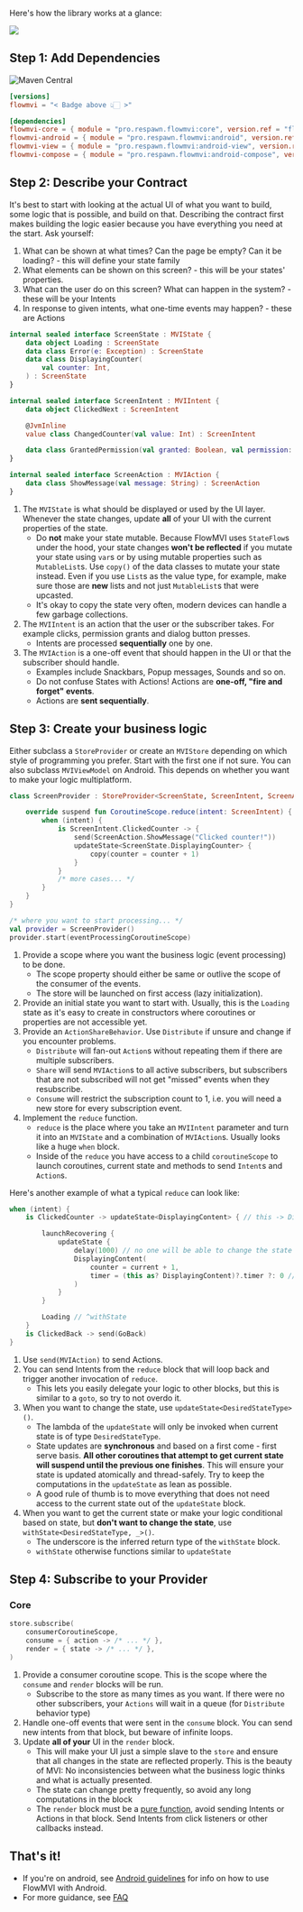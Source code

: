 Here's how the library works at a glance:

![](images/FlowMVI.jpg)

## Step 1: Add Dependencies

![Maven Central](https://img.shields.io/maven-central/v/pro.respawn.flowmvi/core?label=Maven%20Central)

```toml
[versions]
flowmvi = "< Badge above 👆🏻 >"

[dependencies]
flowmvi-core = { module = "pro.respawn.flowmvi:core", version.ref = "flowmvi" } # multiplatform
flowmvi-android = { module = "pro.respawn.flowmvi:android", version.ref = "flowmvi" } # common android
flowmvi-view = { module = "pro.respawn.flowmvi:android-view", version.ref = "flowmvi" } # view-based android
flowmvi-compose = { module = "pro.respawn.flowmvi:android-compose", version.ref = "flowmvi" }  # androidx.compose
```

## Step 2: Describe your Contract

It's best to start with looking at the actual UI of what you want to build, some logic that is possible, and build
on that. Describing the contract first makes building the logic easier because you have everything you need at the
start.
Ask yourself:

1. What can be shown at what times? Can the page be empty? Can it be loading? - this will define your state family
2. What elements can be shown on this screen? - this will be your states' properties.
3. What can the user do on this screen? What can happen in the system? - these will be your Intents
4. In response to given intents, what one-time events may happen? - these are Actions

```kotlin
internal sealed interface ScreenState : MVIState {
    data object Loading : ScreenState
    data class Error(e: Exception) : ScreenState
    data class DisplayingCounter(
        val counter: Int,
    ) : ScreenState
}

internal sealed interface ScreenIntent : MVIIntent {
    data object ClickedNext : ScreenIntent

    @JvmInline
    value class ChangedCounter(val value: Int) : ScreenIntent

    data class GrantedPermission(val granted: Boolean, val permission: String) : ScreenIntent
}

internal sealed interface ScreenAction : MVIAction {
    data class ShowMessage(val message: String) : ScreenAction
}
```
1. The `MVIState` is what should be displayed or used by the UI layer. Whenever the state changes,
   update **all** of your UI with the current properties of the state.
    * Do **not** make your state mutable. Because FlowMVI uses `StateFlow`s under the hood, your state changes
      **won't be reflected** if you mutate your state using `var`s or
      by using mutable properties such as `MutableList`s.
      Use `copy()` of the data classes to mutate your state instead. Even if you use `List`s as the value type,
      for example, make sure those are **new** lists and not just `MutableList`s that were upcasted.
    * It's okay to copy the state very often, modern devices can handle a few garbage collections.
2. The `MVIIntent` is an action that the user or the subscriber takes.
   For example clicks, permission grants and dialog button presses.
    * Intents are processed **sequentially** one by one.
3. The `MVIAction` is a one-off event that should happen in the UI or that the subscriber should handle.
    * Examples include Snackbars, Popup messages, Sounds and so on.
    * Do not confuse States with Actions! Actions are **one-off, "fire and forget" events**.
    * Actions are **sent sequentially**.

## Step 3: Create your business logic

Either subclass a `StoreProvider` or create an `MVIStore` depending on which style of programming you prefer.
Start with the first one if not sure.
You can also subclass `MVIViewModel` on Android. This depends on whether you want to make your logic multiplatform.

```kotlin
class ScreenProvider : StoreProvider<ScreenState, ScreenIntent, ScreenAction>(ScreenState.Loading) {

    override suspend fun CoroutineScope.reduce(intent: ScreenIntent) {
        when (intent) {
            is ScreenIntent.ClickedCounter -> {
                send(ScreenAction.ShowMessage("Clicked counter!"))
                updateState<ScreenState.DisplayingCounter> {
                    copy(counter = counter + 1)
                }
            }
            /* more cases... */
        }
    }
}

/* where you want to start processing... */
val provider = ScreenProvider()
provider.start(eventProcessingCoroutineScope)

```

1. Provide a scope where you want the business logic (event processing) to be done.
    * The scope property should either be same or outlive the scope of the consumer of the events.
    * The store will be launched on first access (lazy initialization).
2. Provide an initial state you want to start with. Usually, this is the `Loading` state as it's easy to create in
   constructors where coroutines or properties are not accessible yet.
3. Provide an `ActionShareBehavior`. Use `Distribute` if unsure and change if you encounter problems.
    * `Distribute` will fan-out `Action`s without repeating them if there are multiple subscribers.
    * `Share` will send `MVIAction`s to all active subscribers,
      but subscribers that are not subscribed will not get "missed" events when they resubscribe.
    * `Consume` will restrict the subscription count to 1, i.e. you will need a new store for every subscription event.
4. Implement the `reduce` function.
    * `reduce` is the place where you take an `MVIIntent` parameter and turn it into an `MVIState` and a combination
      of `MVIAction`s. Usually looks like a huge `when` block.
    * Inside of the `reduce` you have access to a child `coroutineScope` to launch coroutines, current state and
      methods to send `Intent`s and `Action`s.

Here's another example of what a typical `reduce` can look like:

```kotlin
when (intent) {
    is ClickedCounter -> updateState<DisplayingContent> { // this -> DisplayingContent

        launchRecovering {
            updateState {
                delay(1000) // no one will be able to change the state until updateState returns
                DisplayingContent(
                    counter = current + 1,
                    timer = (this as? DisplayingContent)?.timer ?: 0 // remember to consider existing state
                )
            }
        }

        Loading // ^withState
    }
    is ClickedBack -> send(GoBack)
}
```

1. Use `send(MVIAction)` to send Actions.
2. You can send Intents from the `reduce` block that will loop back and trigger another invocation of `reduce`.
    * This lets you easily delegate your logic to other blocks, but this is similar to a `goto`, so try to not overdo
      it.
3. When you want to change the state, use `updateState<DesiredStateType>()`.
    * The lambda of the `updateState` will only be invoked when current state is of type `DesiredStateType`.
    * State updates are **synchronous** and based on a first come - first serve basis. **All other coroutines that
      attempt to get current state will suspend until the previous one finishes**. This will ensure your state is
      updated atomically and thread-safely. Try to keep the computations in the `updateState` as lean as possible.
    * A good rule of thumb is to move everything that does not need access to the current state out of
      the `updateState` block.
4. When you want to get the current state or make your logic conditional based on state, but **don't want to change the
   state**, use `withState<DesiredStateType, _>()`.
    * The underscore is the inferred return type of the `withState` block.
    * `withState` otherwise functions similar to `updateState`

## Step 4: Subscribe to your Provider

### Core

```kotlin
store.subscribe(
    consumerCoroutineScope,
    consume = { action -> /* ... */ },
    render = { state -> /* ... */ },
)
```

1. Provide a consumer coroutine scope. This is the scope where the `consume` and `render` blocks will be run.
    * Subscribe to the store as many times as you want. If there were no other subscribers, your `Actions` will wait in
      a queue (for `Distribute` behavior type)
2. Handle one-off events that were sent in the `consume` block. You can send new intents from that block,
   but beware of infinite loops.
3. Update **all of your** UI in the `render` block.
    * This will make your UI just a simple slave to the `store` and ensure that all changes in the state are reflected
      properly. This is the beauty of MVI: No inconsistencies between what the business logic thinks and what is
      actually presented.
    * The state can change pretty frequently, so avoid any long computations in the block
    * The `render` block must be a [pure function](https://en.wikipedia.org/wiki/Pure_function), avoid sending Intents
      or Actions in that block. Send Intents from click listeners or other callbacks instead.

## That's it!

* If you're on android, see [Android guidelines](android.md) for info on how to use FlowMVI with Android.
* For more guidance, see [FAQ](usage.md)
